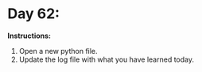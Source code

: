 # Day 62: 
**Instructions:** 
1. Open a new python file.
2. Update the log file with what you have learned today.
